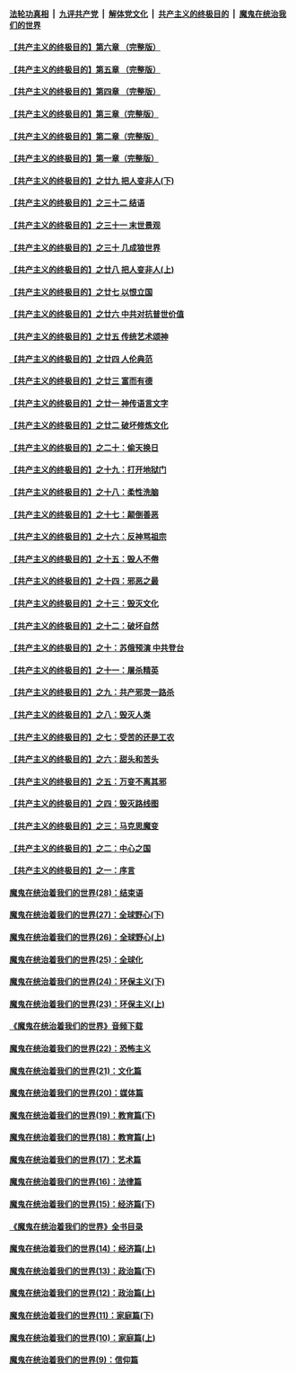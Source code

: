 

####  [法轮功真相](../../../../basic/blob/master/README.md?t=07070102) &nbsp;|&nbsp; [九评共产党](../../../../9ping.md/blob/master/README.md?t=07070102) &nbsp;|&nbsp; [解体党文化](../../../../jtdwh.md/blob/master/README.md?t=07070102)  &nbsp;|&nbsp; [共产主义的终极目的](../../../../gczydzjmd.md/blob/master/README.md?t=07070102) &nbsp;|&nbsp; [魔鬼在统治我们的世界](../../../../mgztzwmdsj.md/blob/master/README.md?t=07070102) 

#### [【共产主义的终极目的】第六章 （完整版）](../pages/nsc422/n11428913.md?t=07070102) 

#### [【共产主义的终极目的】第五章 （完整版）](../pages/nsc422/n11428912.md?t=07070102) 

#### [【共产主义的终极目的】第四章 （完整版）](../pages/nsc422/n11428907.md?t=07070102) 

#### [【共产主义的终极目的】第三章（完整版）](../pages/nsc422/n11428848.md?t=07070102) 

#### [【共产主义的终极目的】第二章（完整版）](../pages/nsc422/n11428831.md?t=07070102) 

#### [【共产主义的终极目的】第一章（完整版）](../pages/nsc422/n11417651.md?t=07070102) 

#### [【共产主义的终极目的】之廿九 把人变非人(下)](../pages/nsc422/n11344140.md?t=07070102) 

#### [【共产主义的终极目的】之三十二 结语](../pages/nsc422/n11360535.md?t=07070102) 

#### [【共产主义的终极目的】之三十一 末世景观](../pages/nsc422/n11351129.md?t=07070102) 

#### [【共产主义的终极目的】之三十 几成狼世界](../pages/nsc422/n11348280.md?t=07070102) 

#### [【共产主义的终极目的】之廿八 把人变非人(上)](../pages/nsc422/n11340492.md?t=07070102) 

#### [【共产主义的终极目的】之廿七 以恨立国](../pages/nsc422/n11336944.md?t=07070102) 

#### [【共产主义的终极目的】之廿六 中共对抗普世价值](../pages/nsc422/n11324785.md?t=07070102) 

#### [【共产主义的终极目的】之廿五 传统艺术颂神](../pages/nsc422/n11296396.md?t=07070102) 

#### [【共产主义的终极目的】之廿四 人伦典范](../pages/nsc422/n11296397.md?t=07070102) 

#### [【共产主义的终极目的】之廿三 富而有德](../pages/nsc422/n11283598.md?t=07070102) 

#### [【共产主义的终极目的】之廿一 神传语言文字](../pages/nsc422/n11263265.md?t=07070102) 

#### [【共产主义的终极目的】之廿二 破坏修炼文化](../pages/nsc422/n11245728.md?t=07070102) 

#### [【共产主义的终极目的】之二十：偷天换日](../pages/nsc422/n11238846.md?t=07070102) 

#### [【共产主义的终极目的】之十九：打开地狱门](../pages/nsc422/n11206376.md?t=07070102) 

#### [【共产主义的终极目的】之十八：柔性洗脑](../pages/nsc422/n11199994.md?t=07070102) 

#### [【共产主义的终极目的】之十七：颠倒善恶](../pages/nsc422/n11179782.md?t=07070102) 

#### [【共产主义的终极目的】之十六：反神骂祖宗](../pages/nsc422/n11166798.md?t=07070102) 

#### [【共产主义的终极目的】之十五：毁人不倦](../pages/nsc422/n11166792.md?t=07070102) 

#### [【共产主义的终极目的】之十四：邪恶之最](../pages/nsc422/n11150249.md?t=07070102) 

#### [【共产主义的终极目的】之十三：毁灭文化](../pages/nsc422/n11135227.md?t=07070102) 

#### [【共产主义的终极目的】之十二：破坏自然](../pages/nsc422/n11135214.md?t=07070102) 

#### [【共产主义的终极目的】之十：苏俄预演 中共登台](../pages/nsc422/n11118424.md?t=07070102) 

#### [【共产主义的终极目的】之十一：屠杀精英](../pages/nsc422/n11118442.md?t=07070102) 

#### [【共产主义的终极目的】之九：共产邪灵一路杀](../pages/nsc422/n11114139.md?t=07070102) 

#### [【共产主义的终极目的】之八：毁灭人类](../pages/nsc422/n11108503.md?t=07070102) 

#### [【共产主义的终极目的】之七：受苦的还是工农](../pages/nsc422/n11101809.md?t=07070102) 

#### [【共产主义的终极目的】之六：甜头和苦头](../pages/nsc422/n11096971.md?t=07070102) 

#### [【共产主义的终极目的】之五：万变不离其邪](../pages/nsc422/n11091285.md?t=07070102) 

#### [【共产主义的终极目的】之四：毁灭路线图](../pages/nsc422/n11086284.md?t=07070102) 

#### [【共产主义的终极目的】之三：马克思魔变](../pages/nsc422/n11061941.md?t=07070102) 

#### [【共产主义的终极目的】之二：中心之国](../pages/nsc422/n11047728.md?t=07070102) 

#### [【共产主义的终极目的】之一：序言](../pages/nsc422/n11086077.md?t=07070102) 

#### [魔鬼在统治着我们的世界(28)：结束语](../pages/nsc422/n10936246.md?t=07070102) 

#### [魔鬼在统治着我们的世界(27)：全球野心(下)](../pages/nsc422/n10928319.md?t=07070102) 

#### [魔鬼在统治着我们的世界(26)：全球野心(上)](../pages/nsc422/n10900318.md?t=07070102) 

#### [魔鬼在统治着我们的世界(25)：全球化](../pages/nsc422/n10788205.md?t=07070102) 

#### [魔鬼在统治着我们的世界(24)：环保主义(下)](../pages/nsc422/n10695307.md?t=07070102) 

#### [魔鬼在统治着我们的世界(23)：环保主义(上)](../pages/nsc422/n10688613.md?t=07070102) 

#### [《魔鬼在统治着我们的世界》音频下载](../pages/nsc422/n10635553.md?t=07070102) 

#### [魔鬼在统治着我们的世界(22)：恐怖主义](../pages/nsc422/n10614727.md?t=07070102) 

#### [魔鬼在统治着我们的世界(21)：文化篇](../pages/nsc422/n10597706.md?t=07070102) 

#### [魔鬼在统治着我们的世界(20)：媒体篇](../pages/nsc422/n10586579.md?t=07070102) 

#### [魔鬼在统治着我们的世界(19)：教育篇(下)](../pages/nsc422/n10564808.md?t=07070102) 

#### [魔鬼在统治着我们的世界(18)：教育篇(上)](../pages/nsc422/n10526970.md?t=07070102) 

#### [魔鬼在统治着我们的世界(17)：艺术篇](../pages/nsc422/n10499093.md?t=07070102) 

#### [魔鬼在统治着我们的世界(16)：法律篇](../pages/nsc422/n10485969.md?t=07070102) 

#### [魔鬼在统治着我们的世界(15)：经济篇(下)](../pages/nsc422/n10469975.md?t=07070102) 

#### [《魔鬼在统治着我们的世界》全书目录](../pages/nsc422/n10464261.md?t=07070102) 

#### [魔鬼在统治着我们的世界(14)：经济篇(上)](../pages/nsc422/n10457370.md?t=07070102) 

#### [魔鬼在统治着我们的世界(13)：政治篇(下)](../pages/nsc422/n10448270.md?t=07070102) 

#### [魔鬼在统治着我们的世界(12)：政治篇(上)](../pages/nsc422/n10444576.md?t=07070102) 

#### [魔鬼在统治着我们的世界(11)：家庭篇(下)](../pages/nsc422/n10440961.md?t=07070102) 

#### [魔鬼在统治着我们的世界(10)：家庭篇(上)](../pages/nsc422/n10435448.md?t=07070102) 

#### [魔鬼在统治着我们的世界(9)：信仰篇](../pages/nsc422/n10432159.md?t=07070102) 

